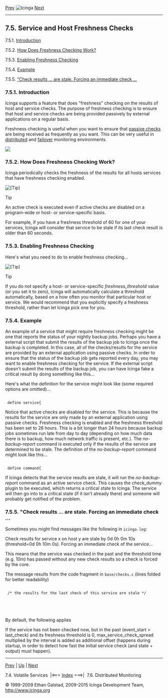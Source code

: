 [Prev](volatileservices.md) ![Icinga](../images/logofullsize.png "Icinga") [Next](distributed.md)

* * * * *

7.5. Service and Host Freshness Checks
--------------------------------------

7.5.1. [Introduction](freshness.md#introduction)

7.5.2. [How Does Freshness Checking Work?](freshness.md#howitworks)

7.5.3. [Enabling Freshness Checking](freshness.md#enable)

7.5.4. [Example](freshness.md#example)

7.5.5. ["Check results ... are stale. Forcing an immediate check
...](freshness.md#stale)

### 7.5.1. Introduction

Icinga supports a feature that does "freshness" checking on the results
of host and service checks. The purpose of freshness checking is to
ensure that host and service checks are being provided passively by
external applications on a regular basis.

Freshness checking is useful when you want to ensure that [passive
checks](passivechecks.md "5.7. Passive Checks") are being received as
frequently as you want. This can be very useful in
[distributed](distributed.md "7.6. Distributed Monitoring") and
[failover](redundancy.md "7.7. Redundant and Failover Network Monitoring")
monitoring environments.

![](../images/freshness.png)

### 7.5.2. How Does Freshness Checking Work?

Icinga periodically checks the freshness of the results for all hosts
services that have freshness checking enabled.





![[Tip]](../images/tip.png)

Tip

An active check is executed even if active checks are disabled on a
program-wide or host- or service-specific basis.

For example, if you have a freshness threshold of 60 for one of your
services, Icinga will consider that service to be stale if its last
check result is older than 60 seconds.

### 7.5.3. Enabling Freshness Checking

Here's what you need to do to enable freshness checking...







![[Tip]](../images/tip.png)

Tip

If you do not specify a host- or service-specific *freshness\_threshold*
value (or you set it to zero), Icinga will automatically calculate a
threshold automatically, based on a how often you monitor that
particular host or service. We would recommend that you explicitly
specify a freshness threshold, rather than let Icinga pick one for you.

### 7.5.4. Example

An example of a service that might require freshness checking might be
one that reports the status of your nightly backup jobs. Perhaps you
have a external script that submit the results of the backup job to
Icinga once the backup is completed. In this case, all of the
checks/results for the service are provided by an external application
using passive checks. In order to ensure that the status of the backup
job gets reported every day, you may want to enable freshness checking
for the service. If the external script doesn't submit the results of
the backup job, you can have Icinga fake a critical result by doing
something like this...

Here's what the definition for the service might look like (some
required options are omitted)...

<pre><code>
 define service{
</code></pre>

Notice that active checks are disabled for the service. This is because
the results for the service are only made by an external application
using passive checks. Freshness checking is enabled and the freshness
threshold has been set to 26 hours. This is a bit longer than 24 hours
because backup jobs sometimes run late from day to day (depending on how
much data there is to backup, how much network traffic is present,
etc.). The *no-backup-report* command is executed only if the results of
the service are determined to be stale. The definition of the
*no-backup-report* command might look like this...

<pre><code>
 define command{
</code></pre>

If Icinga detects that the service results are stale, it will run the
*no-backup-report* command as an active service check. This causes the
*check\_dummy* plugin to be executed, which returns a critical state to
Icinga. The service will then go into to a critical state (if it isn't
already there) and someone will probably get notified of the problem.

### 7.5.5. "Check results ... are stale. Forcing an immediate check ...

Sometimes you might find messages like the following in
`icinga.log`:

</code></pre> 
 Check results for service x on host y are stale by 0d 0h 0m 10s (threshold=0d 0h 10m 0s).
 Forcing an immediate check of the service...
</code></pre>

This means that the service was checked in the past and the threshold
time (e.g. 10m) has passed without any new check results so a check is
forced by the core.

The message results from the code fragment in `base/checks.c`
(lines folded for better readability)

<pre><code>
 /* the results for the last check of this service are stale */




</code></pre>

By default, the following applies




If the service has not been checked now, but in the past (event\_start
\> last\_check) and its freshness threshold is 0,
max\_service\_check\_spread multiplied by the interval is added as
additional offset (happens during startup, in order to detect how fast
the initial service check (and state + output) must happen).

* * * * *

[Prev](volatileservices.md) | [Up](ch07.md) | [Next](distributed.md)

7.4. Volatile Services  |<=== [Index](index.md) ===>|  7.6. Distributed Monitoring

© 1999-2009 Ethan Galstad, 2009-2015 Icinga Development Team,
http://www.icinga.org
